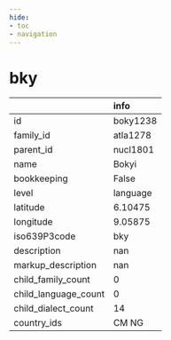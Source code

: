 ```yaml
---
hide:
- toc
- navigation
---
```

# bky
|                      | info     |
|:---------------------|:---------|
| id                   | boky1238 |
| family_id            | atla1278 |
| parent_id            | nucl1801 |
| name                 | Bokyi    |
| bookkeeping          | False    |
| level                | language |
| latitude             | 6.10475  |
| longitude            | 9.05875  |
| iso639P3code         | bky      |
| description          | nan      |
| markup_description   | nan      |
| child_family_count   | 0        |
| child_language_count | 0        |
| child_dialect_count  | 14       |
| country_ids          | CM NG    |